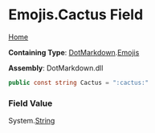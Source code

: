 # Emojis\.Cactus Field

[Home](../../../README.md)

**Containing Type**: [DotMarkdown](../../README.md)\.[Emojis](../README.md)

**Assembly**: DotMarkdown\.dll

```csharp
public const string Cactus = ":cactus:"
```

### Field Value

System\.[String](https://docs.microsoft.com/en-us/dotnet/api/system.string)